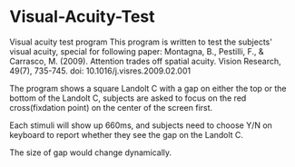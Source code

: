 # Visual-Acuity-Test
Visual acuity test program
This program is written to test the subjects' visual acuity, special for following paper: 
Montagna, B., Pestilli, F., & Carrasco, M. (2009). Attention trades off spatial acuity. Vision Research, 49(7), 735-745. doi: 10.1016/j.visres.2009.02.001

The program shows a square Landolt C with a gap on either the top or the bottom of the Landolt C, subjects are asked to focus on the red cross(fixdation point) on the center of the screen first.

Each stimuli will show up 660ms, and subjects need to choose Y/N on keyboard to report whether they see the gap on the Landolt C.

The size of gap would change dynamically. 
